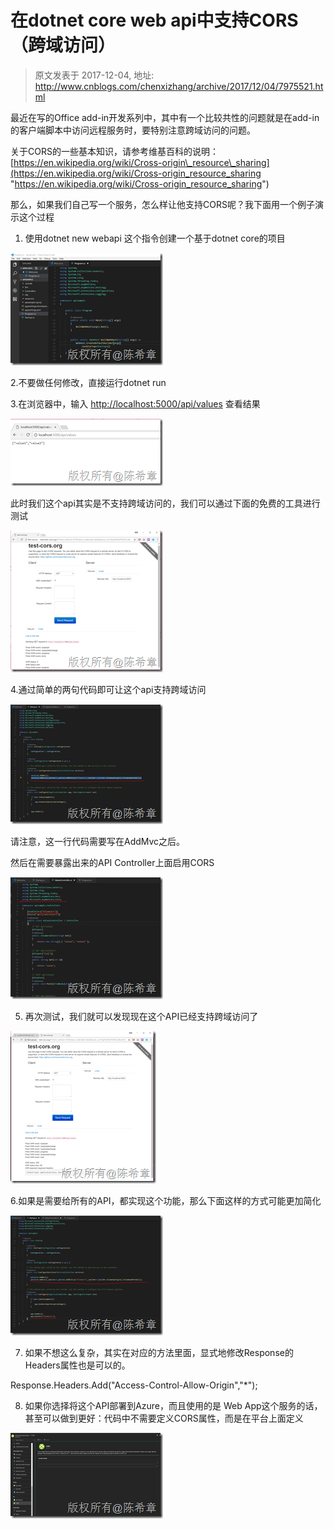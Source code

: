 # 在dotnet core web api中支持CORS（跨域访问） 
> 原文发表于 2017-12-04, 地址: http://www.cnblogs.com/chenxizhang/archive/2017/12/04/7975521.html 


最近在写的Office add-in开发系列中，其中有一个比较共性的问题就是在add-in的客户端脚本中访问远程服务时，要特别注意跨域访问的问题。

   


 关于CORS的一些基本知识，请参考维基百科的说明：[https://en.wikipedia.org/wiki/Cross-origin\_resource\_sharing](https://en.wikipedia.org/wiki/Cross-origin_resource_sharing "https://en.wikipedia.org/wiki/Cross-origin_resource_sharing")

   


 那么，如果我们自己写一个服务，怎么样让他支持CORS呢？我下面用一个例子演示这个过程

   


 1. 使用dotnet new webapi 这个指令创建一个基于dotnet core的项目

 [![image](./images/7975521-9072-20171204091828357-666254809.png "image")](https://images2018.cnblogs.com/blog/9072/201712/9072-20171204091827404-344163354.png)

 2.不要做任何修改，直接运行dotnet run

 3.在浏览器中，输入 <http://localhost:5000/api/values> 查看结果

 [![image](./images/7975521-9072-20171204091829810-1017243936.png "image")](https://images2018.cnblogs.com/blog/9072/201712/9072-20171204091829169-1250027924.png)

   


 此时我们这个api其实是不支持跨域访问的，我们可以通过下面的免费的工具进行测试

 [![image](./images/7975521-9072-20171204091831716-693985958.png "image")](https://images2018.cnblogs.com/blog/9072/201712/9072-20171204091830872-179994652.png)

   


 4.通过简单的两句代码即可让这个api支持跨域访问

 [![image](./images/7975521-9072-20171204091833732-1632746682.png "image")](https://images2018.cnblogs.com/blog/9072/201712/9072-20171204091832904-1041680321.png)

 请注意，这一行代码需要写在AddMvc之后。

 然后在需要暴露出来的API Controller上面启用CORS

 [![image](./images/7975521-9072-20171204091835872-494702749.png "image")](https://images2018.cnblogs.com/blog/9072/201712/9072-20171204091834919-1421486967.png)

 5. 再次测试，我们就可以发现现在这个API已经支持跨域访问了

 [![image](./images/7975521-9072-20171204091837935-1528663504.png "image")](https://images2018.cnblogs.com/blog/9072/201712/9072-20171204091837185-1199852432.png)

6.如果是需要给所有的API，都实现这个功能，那么下面这样的方式可能更加简化

[![image](./images/7975521-9072-20171204092915201-279809800.png "image")](https://images2018.cnblogs.com/blog/9072/201712/9072-20171204092914357-16445509.png)

7. 如果不想这么复杂，其实在对应的方法里面，显式地修改Response的Headers属性也是可以的。

Response.Headers.Add("Access-Control-Allow-Origin","*");  


8. 如果你选择将这个API部署到Azure，而且使用的是 Web App这个服务的话，甚至可以做到更好：代码中不需要定义CORS属性，而是在平台上面定义

[![image](./images/7975521-9072-20171208201353031-906192490.png "image")](http://images2017.cnblogs.com/blog/9072/201712/9072-20171208201352374-918862266.png)



